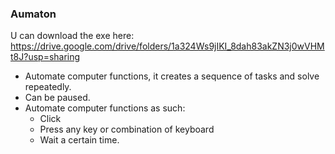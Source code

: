 ### Aumaton
U can download the exe here: https://drive.google.com/drive/folders/1a324Ws9jIKI_8dah83akZN3j0wVHMt8J?usp=sharing

- Automate computer functions, it creates a sequence of tasks and solve repeatedly.
- Can be paused.
- Automate computer functions as such:
  - Click
  - Press any key or combination of keyboard
  - Wait a certain time.

